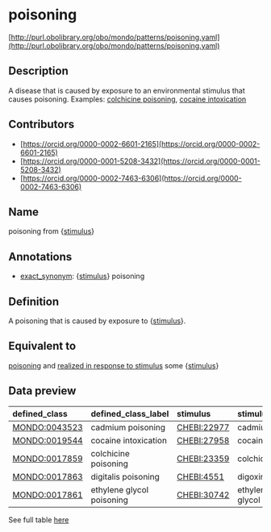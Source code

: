 # poisoning 

[http://purl.obolibrary.org/obo/mondo/patterns/poisoning.yaml](http://purl.obolibrary.org/obo/mondo/patterns/poisoning.yaml)
## Description 

A disease that is caused by exposure to an environmental stimulus that causes poisoning.  Examples: [colchicine poisoning](http://purl.obolibrary.org/obo/MONDO_0017859), [cocaine intoxication](http://purl.obolibrary.org/obo/MONDO_0019544)
## Contributors 
* [https://orcid.org/0000-0002-6601-2165](https://orcid.org/0000-0002-6601-2165) 
* [https://orcid.org/0000-0001-5208-3432](https://orcid.org/0000-0001-5208-3432) 
* [https://orcid.org/0000-0002-7463-6306](https://orcid.org/0000-0002-7463-6306) 
## Name 

poisoning from {[stimulus](http://purl.obolibrary.org/obo/BFO_0000040)}

## Annotations 

* [exact_synonym](http://www.geneontology.org/formats/oboInOwl#hasExactSynonym): {[stimulus](http://purl.obolibrary.org/obo/BFO_0000040)} poisoning

## Definition 

A poisoning that is caused by exposure to {[stimulus](http://purl.obolibrary.org/obo/BFO_0000040)}.

## Equivalent to 

[poisoning](http://purl.obolibrary.org/obo/MONDO_0029000) and [realized in response to stimulus](http://purl.obolibrary.org/obo/RO_0004028) some {[stimulus](http://purl.obolibrary.org/obo/BFO_0000040)}

## Data preview 
| defined_class                                | defined_class_label       | stimulus                                   | stimulus_label   |
|:---------------------------------------------|:--------------------------|:-------------------------------------------|:-----------------|
| [MONDO:0043523](http://purl.obolibrary.org/obo/MONDO_0043523) | cadmium poisoning         | [CHEBI:22977](http://purl.obolibrary.org/obo/CHEBI_22977) | cadmium atom     |
| [MONDO:0019544](http://purl.obolibrary.org/obo/MONDO_0019544) | cocaine intoxication      | [CHEBI:27958](http://purl.obolibrary.org/obo/CHEBI_27958) | cocaine          |
| [MONDO:0017859](http://purl.obolibrary.org/obo/MONDO_0017859) | colchicine poisoning      | [CHEBI:23359](http://purl.obolibrary.org/obo/CHEBI_23359) | colchicine       |
| [MONDO:0017863](http://purl.obolibrary.org/obo/MONDO_0017863) | digitalis poisoning       | [CHEBI:4551](http://purl.obolibrary.org/obo/CHEBI_4551)  | digoxin          |
| [MONDO:0017861](http://purl.obolibrary.org/obo/MONDO_0017861) | ethylene glycol poisoning | [CHEBI:30742](http://purl.obolibrary.org/obo/CHEBI_30742) | ethylene glycol  |

See full table [here](https://github.com/monarch-initiative/mondo/blob/master/src/patterns/data/matches/poisoning.tsv) 
